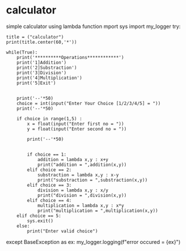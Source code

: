 # calculator
simple calculator using lambda function
mport sys 
import my_logger
try:
    
    
    title = ("calculator")
    print(title.center(60,'*'))

    while(True):
        print('**********Operations************')
        print('1]Addition')
        print('2]Substraction')
        print('3]Division')
        print('4]Multiplication')
        print('5]Exit')
        

        print('--'*50)
        choice = int(input("Enter Your Choice [1/2/3/4/5] = "))
        print('--'*50)

        if choice in range(1,5) :
            x = float(input("Enter first no = "))
            y = float(input("Enter second no = "))

            print('--'*50)

        
            if choice == 1:
                addition = lambda x,y : x+y
                print("addition = ",addition(x,y))
            elif choice == 2:
                substraction = lambda x,y : x-y
                print("substraction = ",substraction(x,y))
            elif choice == 3:
                division = lambda x,y : x/y
                print("division = ",division(x,y))
            elif choice == 4:
                multiplication = lambda x,y : x*y
                print("multiplication = ",multiplication(x,y))
        elif choice == 5:
            sys.exit()        
        else:
            print("Enter valid choice")          
except BaseException as ex:
    my_logger.logging(f"error occured = {ex}") 
